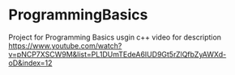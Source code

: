 # ProgrammingBasics
Project for Programming Basics 
usgin c++ 
video for description
https://www.youtube.com/watch?v=pNCP7XSCW9M&list=PL1DUmTEdeA6IUD9Gt5rZlQfbZyAWXd-oD&index=12
